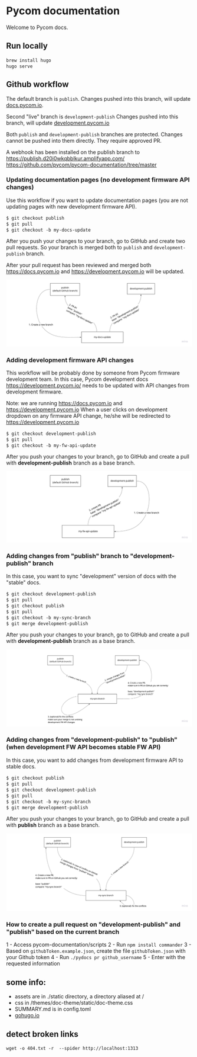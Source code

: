 # Pycom documentation

Welcome to Pycom docs.

## Run locally

```
brew install hugo
hugo serve
```

## Github workflow

The default branch is `publish`. Changes pushed into this branch, will update [docs.pycom.io](https://docs.pycom.io/).

Second "live" branch is `development-publish` Changes pushed into this branch, will update [development.pycom.io](https://development.pycom.io)

Both `publish` and `development-publish` branches are protected. Changes cannot be pushed into them directly.
They require approved PR.

A webhook has been installed on the publish branch to
https://publish.d20i0wkqbblkur.amplifyapp.com/
https://github.com/pycom/pycom-documentation/tree/master

### Updating documentation pages (no development firmware API changes)
Use this workflow if you want to update documentation pages
(you are not updating pages with new development firmware API).

    $ git checkout publish
    $ git pull
    $ git checkout -b my-docs-update

After you push your changes to your branch, go to GitHub and create two pull requests.
So your branch is merged both to `publish` and `development-publish` branch.

After your pull request has been reviewed and merged both https://docs.pycom.io and https://development.pycom.io will be updated.    

![no fw api changes](static/github/nonFwChanges.jpg)

### Adding development firmware API changes
This workflow will be probably done by someone from Pycom firmware development team.
In this case, Pycom development docs https://development.pycom.io/ needs to be updated with API changes from development firmware.

Note: we are running https://docs.pycom.io and https://development.pycom.io
When a user clicks on development dropdown on any firmware API change, he/she will be redirected to https://development.pycom.io

    $ git checkout development-publish
    $ git pull
    $ git checkout -b my-fw-api-update

After you push your changes to your branch,
go to GitHub and create a pull with **development-publish** branch as a base branch.    

![fw api changes](static/github/devFwChanges.jpg)

### Adding changes from "publish" branch to "development-publish" branch
In this case, you want to sync "development" version of docs with the "stable" docs.

    $ git checkout development-publish
    $ git pull
    $ git checkout publish
    $ git pull
    $ git checkout -b my-sync-branch
    $ git merge development-publish

After you push your changes to your branch,
go to GitHub and create a pull with **development-publish** branch as a base branch.    

![alt text](static/github/fromPublishToDevelopmentPublish.jpg)

### Adding changes from "development-publish" to "publish" (when development FW API becomes stable FW API)
In this case, you want to add changes from development firmware API to stable docs.

    $ git checkout publish
    $ git pull
    $ git checkout development-publish
    $ git pull
    $ git checkout -b my-sync-branch
    $ git merge development-publish

After you push your changes to your branch,
go to GitHub and create a pull with **publish** branch as a base branch.    

![alt text](static/github/fromDevelopmentPublishToPublish.jpg)

### How to create a pull request on "development-publish" and "publish" based on the current branch

1 - Access pycom-documentation/scripts
2 - Run ```npm install commander```
3 - Based on ```githubToken.example.json```, create the file ```githubToken.json``` with your Github token
4 - Run ```./pydocs pr github_username```
5 - Enter with the requested information

## some info:

- assets are in ./static directory, a directory aliased at /
- css in /themes/doc-theme/static/doc-theme.css
- SUMMARY.md is in config.toml
- [gohugo.io](gohugo.io)

## detect broken links

```
wget -o 404.txt -r  --spider http://localhost:1313
```
